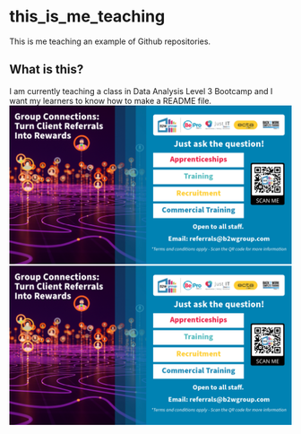# this_is_me_teaching
This is me teaching an example of Github repositories. 

## What is this?
I am currently teaching a class in Data Analysis Level 3 Bootcamp and I want my learners to know how to make a README file. 
![This is a background image of JustIT](https://github.com/sebastienhamel/this_is_me_teaching/blob/main/Group%20Referral%20-%20Wallpaper.jpg "Background image")
![Hello there, I am an image!](https://github.com/sebastienhamel/this_is_me_teaching/blob/main/Group%20Referral%20-%20Wallpaper.jpg "Another background image!")
